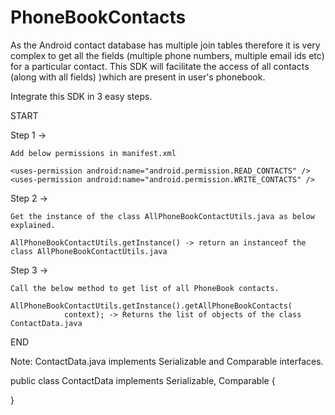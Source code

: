 PhoneBookContacts
=================

As the Android contact database has multiple join tables therefore it is very complex to get all the fields (multiple phone numbers, multiple email ids etc) for a particular contact. This SDK will facilitate the access of all contacts (along with all fields) )which are present in user's phonebook.

Integrate this SDK in 3 easy steps.

START

Step 1 -> 

    Add below permissions in manifest.xml
    
    <uses-permission android:name="android.permission.READ_CONTACTS" />
    <uses-permission android:name="android.permission.WRITE_CONTACTS" />
    
Step 2 -> 

    Get the instance of the class AllPhoneBookContactUtils.java as below explained.
    
    AllPhoneBookContactUtils.getInstance() -> return an instanceof the class AllPhoneBookContactUtils.java


Step 3 -> 

    Call the below method to get list of all PhoneBook contacts.
    
    AllPhoneBookContactUtils.getInstance().getAllPhoneBookContacts(
				context); -> Returns the list of objects of the class ContactData.java 
				
END




Note: ContactData.java implements Serializable and Comparable interfaces.

public class ContactData implements Serializable, Comparable<ContactData> {

}

